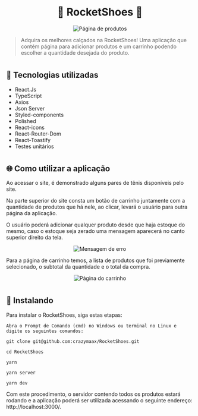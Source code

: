 <h1 align="center">
👟 RocketShoes 👟
</h1> 

<div align="center">
<img src="https://user-images.githubusercontent.com/95248203/180497378-26951e71-f734-4d5c-b674-66ce2dcc1599.jpg" alt="Página de produtos" title="Página de produtos">
</div>

> Adquira os melhores calçados na RocketShoes! Uma aplicação que contém página para adicionar produtos e um carrinho podendo escolher a quantidade desejada do produto.

#

## 🧨 Tecnologias utilizadas

- React.Js
- TypeScript
- Axios
- Json Server
- Styled-components
- Polished
- React-icons
- React-Router-Dom
- React-Toastify
- Testes unitários

#

## 🌐 Como utilizar a aplicação

Ao acessar o site, é demonstrado alguns pares de tênis disponíveis pelo site.

Na parte superior do site consta um botão de carrinho juntamente com a quantidade de produtos que há nele, ao clicar, levará o usuário para outra página da aplicação.

O usuário poderá adicionar qualquer produto desde que haja estoque do mesmo, caso o estoque seja zerado uma mensagem aparecerá no canto superior direito da tela.

<div align="center">
<img src="https://user-images.githubusercontent.com/95248203/180498583-497c97e9-9c97-4c25-9ad0-ef8be9c9262c.jpg" alt="Mensagem de erro" title="Mensagem de erro">
</div>

Para a página de carrinho temos, a lista de produtos que foi previamente selecionado, o subtotal da quantidade e o total da compra.

<div align="center">
<img src="https://user-images.githubusercontent.com/95248203/180498905-f130f43f-02a2-45e8-906a-e1c33affae2a.jpg" alt="Página do carrinho" title="Página do carrinho">
</div>

#

## 🚀 Instalando

Para instalar o RocketShoes, siga estas etapas:

```
Abra o Prompt de Comando (cmd) no Windows ou terminal no Linux e digite os seguintes comandos:

git clone git@github.com:crazymaax/RocketShoes.git

cd RocketShoes

yarn

yarn server

yarn dev
```
Com este procedimento, o servidor contendo todos os produtos estará rodando e a aplicação poderá ser utilizada acessando o seguinte endereço: http://localhost:3000/.

